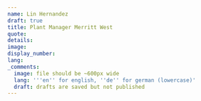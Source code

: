 ```yaml
---
name: Lin Hernandez
draft: true
title: Plant Manager Merritt West
quote:
details:
image:
display_number:
lang:
_comments:
  image: file should be ~600px wide
  lang: '''en'' for english, ''de'' for german (lowercase)'
  draft: drafts are saved but not published
---
```


